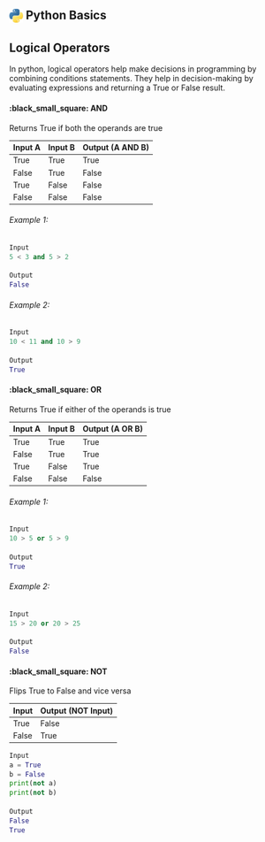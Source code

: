<html>
 <body>
  <h2><sub><img src="https://github.com/RadhikaDeshpande1010/skill-icon/blob/main/general-icon/python-icon.png" height="25" width="25"></sub> Python Basics</h2>
  <h2>Logical Operators</h2>
  <p>In python, logical operators help make decisions in programming by combining conditions statements. They help in decision-making by evaluating expressions and returning a True or False result.</p>

  <h4>:black_small_square: AND</h4>
  <p>Returns True if both the operands are true</p>
  
  | Input A | Input B | Output (A AND B) |
  |---------|---------|------------------|
  | True    | True    | True             |
  | False   | True    | False            |
  | True    | False   | False            |
  | False   | False   | False            |

  <h6>Example 1:</h6>
  
  ```python
  Input
  5 < 3 and 5 > 2
  
  Output
  False
  ```

  <h6>Example 2:</h6> 
  
  ```python
  Input
  10 < 11 and 10 > 9
  
  Output
  True
  ```
  <h4>:black_small_square: OR</h4>
  <p>Returns True if either of the operands is true</p>

  | Input A | Input B | Output (A OR B) |
  |---------|---------|-----------------|
  | True    | True    | True            |
  | False   | True    | True            |
  | True    | False   | True            |
  | False   | False   | False           |

  <h6>Example 1:</h6>
  
  ```python
  Input
  10 > 5 or 5 > 9
  
  Output
  True
  ```

  <h6>Example 2:</h6>
  
  ```python
  Input
  15 > 20 or 20 > 25
  
  Output
  False
  ```
  <h4>:black_small_square: NOT</h4>
  <p>Flips True to False and vice versa</p>

  | Input | Output (NOT Input) |
  |-------|---------------------|
  | True  | False               |
  | False | True                |

  ```python
  Input
  a = True
  b = False
  print(not a)
  print(not b)

  Output
  False
  True
  ```

